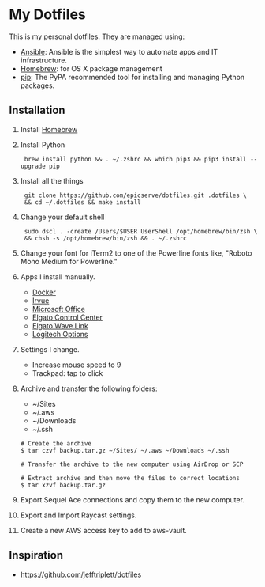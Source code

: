 My Dotfiles
===========

This is my personal dotfiles. They are managed using:

- [Ansible][1]: Ansible is the simplest way to automate apps and IT infrastructure.
- [Homebrew][3]: for OS X package management
- [pip][4]: The PyPA recommended tool for installing and managing Python packages.

Installation
------------

1. Install [Homebrew](https://brew.sh)

2. Install Python

        brew install python && . ~/.zshrc && which pip3 && pip3 install --upgrade pip

3. Install all the things

        git clone https://github.com/epicserve/dotfiles.git .dotfiles \
        && cd ~/.dotfiles && make install

4. Change your default shell

        sudo dscl . -create /Users/$USER UserShell /opt/homebrew/bin/zsh \
        && chsh -s /opt/homebrew/bin/zsh && . ~/.zshrc

5. Change your font for iTerm2 to one of the Powerline fonts like, "Roboto Mono Medium for Powerline."

8. Apps I install manually.

   - [Docker](https://www.docker.com/products/docker-desktop)
   - [Irvue](https://apps.apple.com/us/app/irvue/id1039633667?mt=12)
   - [Microsoft Office](https://www.office.com/)
   - [Elgato Control Center](https://www.elgato.com/en/downloads)
   - [Elgato Wave Link](https://www.elgato.com/en/downloads)
   - [Logitech Options](https://www.logitech.com/en-us/product/options)

9. Settings I change.

   - Increase mouse speed to 9
   - Trackpad: tap to click

 10. Archive and transfer the following folders:
     - ~/Sites
     - ~/.aws
     - ~/Downloads
     - ~/.ssh

     ```
     # Create the archive
     $ tar czvf backup.tar.gz ~/Sites/ ~/.aws ~/Downloads ~/.ssh

     # Transfer the archive to the new computer using AirDrop or SCP
     
     # Extract archive and then move the files to correct locations
     $ tar xzvf backup.tar.gz
     ```

11. Export Sequel Ace connections and copy them to the new computer.

12. Export and Import Raycast settings. 

13. Create a new AWS access key to add to aws-vault.

Inspiration
-----------

- https://github.com/jefftriplett/dotfiles


[1]: http://docs.ansible.com/ansible/
[3]: http://brew.sh/
[4]: https://pip.pypa.io/en/latest/
